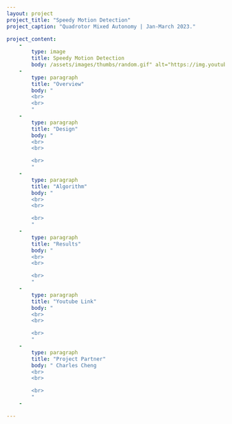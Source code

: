 ```yaml
---
layout: project
project_title: "Speedy Motion Detection"
project_caption: "Quadrotor Mixed Autonomy | Jan-March 2023."

project_content:
    - 
        type: image
        title: Speedy Motion Detection
        body: /assets/images/thumbs/random.gif" alt="https://img.youtube.com/vi/5dqbXpmGwbc/maxresdefault.jpg
    -
        type: paragraph
        title: "Overview"
        body: " 
        <br>
        <br>
        "
    -
        type: paragraph
        title: "Design"
        body: "
        <br>
        <br>

        <br>
        "
    -
        type: paragraph
        title: "Algorithm"
        body: "
        <br>
        <br>

        <br>
        "
    -
        type: paragraph
        title: "Results"
        body: "
        <br>
        <br>

        <br>
        "
    -
        type: paragraph
        title: "Youtube Link"
        body: "
        <br>
        <br>

        <br>
        "
    -
        type: paragraph
        title: "Project Partner"
        body: " Charles Cheng
        <br>
        <br>

        <br>
        "
    -

---
```



